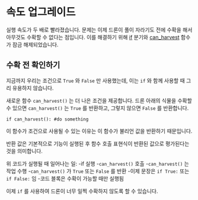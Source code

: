 # 속도 업그레이드
실행 속도가 두 배로 빨라졌습니다. 문제는 이제 드론이 풀이 자라기도 전에 수확을 해서 아무것도 수확할 수 없다는 점입니다. 이를 해결하기 위해 [if](docs/scripting/if.md) 분기와 [can_harvest](functions/can_harvest) 함수가 잠금 해제되었습니다.

## 수확 전 확인하기
지금까지 우리는 조건으로 `True` 와 `False` 만 사용했는데, 이는 `if` 와 함께 사용할 때 그리 유용하지 않습니다.

새로운 함수 `can_harvest()` 는 더 나은 조건을 제공합니다. 드론 아래의 식물을 수확할 수 있으면 `can_harvest()` 는 `True` 를 반환하고, 그렇지 않으면 `False` 를 반환합니다.

`if can_harvest():
	#do something`

이 함수가 조건으로 사용될 수 있는 이유는 이 함수가 불리언 값을 반환하기 때문입니다.

반환 값은 기본적으로 기능이 실행된 후 함수 호출 표현식이 반환된 값으로 평가된다는 것을 의미합니다.

위 코드가 실행될 때 일어나는 일:
	-if 실행
	-`can_harvest()` 호출
	-`can_harvest()` 는 작업 수행
	-`can_harvest()` 가 `True` 또는 `False` 를 반환
	-이제 문장은 `if True:` 또는 `if False:` 임
	-코드 블록은 수확이 가능할 때만 실행됨

이제 `if` 를 사용하여 드론이 너무 일찍 수확하지 않도록 할 수 있습니다.